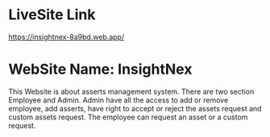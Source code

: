 # LiveSite Link
https://insightnex-8a9bd.web.app/

# WebSite Name: InsightNex
This Website is about asserts management system. There are two section Employee and Admin.
Admin have all the access to add or remove employee, add asserts, have right to accept or 
reject the assets request and custom assets request. The employee can request an asset or 
a custom request. 

